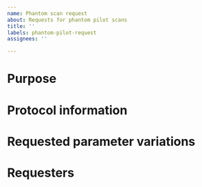 ```yaml
---
name: Phantom scan request
about: Requests for phantom pilot scans
title: ''
labels: phantom-pilot-request
assignees: ''

---
```


# Purpose

# Protocol information

# Requested parameter variations

# Requesters
